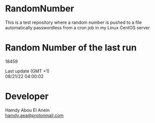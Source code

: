 # RandomNumber    
This is a test repository where a random number is pushed to a file automatically passwordless from a cron job in my Linux CentOS server    
# Random Number of the last run   
18459
      
Last update (GMT +1)    
08/21/22 04:00:02
# Developer    
Hamdy Abou El Anein   
hamdy.aea@protonmail.com
